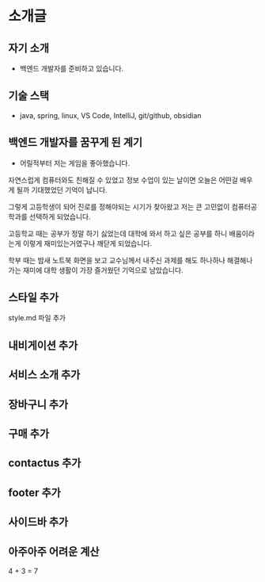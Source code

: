 # 소개글

## 자기 소개
 - 백엔드 개발자를 준비하고 있습니다.

## 기술 스택
 - java, spring, linux, VS Code, IntelliJ, git/github, obsidian

## 백엔드 개발자를 꿈꾸게 된 계기
 - 어릴적부터 저는 게임을 좋아했습니다. 
 
 자연스럽게 컴퓨터와도 친해질 수 있었고 정보 수업이 있는 날이면 오늘은 어떤걸 배우게 될까 기대했었던 기억이 납니다.

 그렇게 고등학생이 되어 진로를 정해야되는 시기가 찾아왔고 저는 큰 고민없이 컴퓨터공학과를 선택하게 되었습니다.

 고등학교 때는 공부가 정말 하기 싫었는데 대학에 와서 하고 싶은 공부를 하니 배움이라는게 이렇게 재미있는거였구나 깨닫게 되었습니다.

 학부 때는 밤새 노트북 화면을 보고 교수님께서 내주신 과제를 해도 하나하나 해결해나가는 재미에 대학 생활이 가장 즐거웠던 기억으로 남았습니다.


## 스타일 추가
style.md 파일 추가

## 내비게이션 추가

## 서비스 소개 추가

## 장바구니 추가

## 구매 추가


## contactus 추가

## footer 추가

## 사이드바 추가

## 아주아주 어려운 계산
4 + 3 = 7
